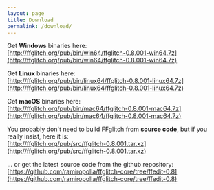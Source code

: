 ```yaml
---
layout: page
title: Download
permalink: /download/
---
```


Get **Windows** binaries here:
<br />
[http://ffglitch.org/pub/bin/win64/ffglitch-0.8.001-win64.7z](http://ffglitch.org/pub/bin/win64/ffglitch-0.8.001-win64.7z)

Get **Linux** binaries here:
<br />
[http://ffglitch.org/pub/bin/linux64/ffglitch-0.8.001-linux64.7z](http://ffglitch.org/pub/bin/linux64/ffglitch-0.8.001-linux64.7z)

Get **macOS** binaries here:
<br />
[http://ffglitch.org/pub/bin/mac64/ffglitch-0.8.001-mac64.7z](http://ffglitch.org/pub/bin/mac64/ffglitch-0.8.001-mac64.7z)

You probably don't need to build FFglitch from **source code**,
but if you really insist, here it is:
<br />
[http://ffglitch.org/pub/src/ffglitch-0.8.001.tar.xz](http://ffglitch.org/pub/src/ffglitch-0.8.001.tar.xz)

... or get the latest source code from the github repository:
<br />
[https://github.com/ramiropolla/ffglitch-core/tree/ffedit-0.8](https://github.com/ramiropolla/ffglitch-core/tree/ffedit-0.8)
